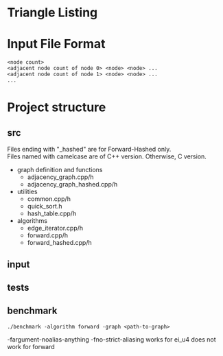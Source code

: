 Triangle Listing
================

# Input File Format
```
<node count>
<adjacent node count of node 0> <node> <node> ...
<adjacent node count of node 1> <node> <node> ...
...
```

# Project structure
## src
Files ending with "_hashed" are for Forward-Hashed only.\
Files named with camelcase are of C++ version. Otherwise, C version.
- graph definition and functions
    + adjacency_graph.cpp/h
    + adjacency_graph_hashed.cpp/h
- utilities
    + common.cpp/h
    + quick_sort.h
    + hash_table.cpp/h
- algorithms
    + edge_iterator.cpp/h
    + forward.cpp/h
    + forward_hashed.cpp/h
## input
## tests
## benchmark
`./benchmark -algorithm forward -graph <path-to-graph>`

-fargument-noalias-anything -fno-strict-aliasing
works for ei_u4
does not work for forward
